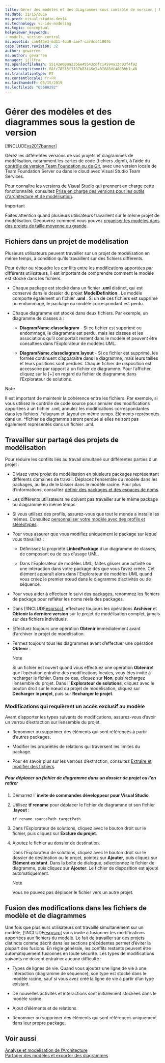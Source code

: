 ```yaml
---
title: Gérer des modèles et des diagrammes sous contrôle de version | Microsoft Docs
ms.date: 11/15/2016
ms.prod: visual-studio-dev14
ms.technology: vs-ide-modeling
ms.topic: conceptual
helpviewer_keywords:
- models, version control
ms.assetid: ca6443e3-6d11-4da8-aae7-ca7dcc410076
caps.latest.revision: 32
author: gewarren
ms.author: gewarren
manager: jillfra
ms.openlocfilehash: 55142e000a22b6e45543c6fc14594a12c93f4f92
ms.sourcegitcommit: 08fc78516f1107b83f46e2401888df4868bb1e40
ms.translationtype: MT
ms.contentlocale: fr-FR
ms.lasthandoff: 05/15/2019
ms.locfileid: "65680292"
---
```

# <a name="manage-models-and-diagrams-under-version-control"></a>Gérer des modèles et des diagrammes sous la gestion de version
[!INCLUDE[vs2017banner](../includes/vs2017banner.md)]

Gérez les différentes versions de vos projets et diagrammes de modélisation, notamment les cartes de code (fichiers .dgml), à l’aide du [contrôle de version Team Foundation ou de Git](https://msdn.microsoft.com/library/33267cee-fe5f-4aa3-b2cd-6d22ceace314), avec une version locale de Team Foundation Server ou dans le cloud avec Visual Studio Team Services.  
  
 Pour connaître les versions de Visual Studio qui prennent en charge cette fonctionnalité, consultez [Prise en charge des versions pour les outils d'architecture et de modélisation](../modeling/what-s-new-for-design-in-visual-studio.md#VersionSupport).  
  
> [!IMPORTANT]
> Faites attention quand plusieurs utilisateurs travaillent sur le même projet de modélisation. Découvrez comment vous pouvez [organiser les modèles dans des projets de taille moyenne ou grande](../modeling/structure-your-modeling-solution.md).  
  
## <a name="ModelingProjects"></a> Fichiers dans un projet de modélisation  
 Plusieurs utilisateurs peuvent travailler sur un projet de modélisation en même temps, à condition qu’ils travaillent sur des fichiers différents.  
  
 Pour éviter ou résoudre les conflits entre les modifications apportées par différents utilisateurs, il est important de comprendre comment le modèle est stocké dans les fichiers.  
  
- Chaque package est stocké dans un fichier **.uml** distinct, qui est conservé dans le dossier du projet **ModelDefinition** . Le modèle comporte également un fichier **.uml** . Si un de ces fichiers est supprimé ou endommagé, le package ou modèle correspondant est perdu.  
  
- Chaque diagramme est stocké dans deux fichiers. Par exemple, un diagramme de classes a :  
  
    - **DiagramName.classdiagram** - Si ce fichier est supprimé ou endommagé, le diagramme est perdu, mais les classes et les associations qu’il comportait restent dans le modèle et peuvent être consultées dans l’Explorateur de modèles UML.  
  
    - **DiagramName.classdiagram.layout** - Si ce fichier est supprimé, les formes continuent d’apparaître dans le diagramme, mais leurs tailles et leurs positions sont perdues. Chaque fichier de disposition est accessoire par rapport à un fichier de diagramme. Pour l’afficher, cliquez sur le [+] en regard du fichier de diagramme dans l’Explorateur de solutions.  
  
> [!NOTE]
> Il est important de maintenir la cohérence entre les fichiers. Par exemple, si vous utilisez le contrôle de code source pour annuler des modifications apportées à un fichier .uml, annulez les modifications correspondantes dans les fichiers .*diagram et .layout en même temps. Éléments représentés dans un. \*fichier de diagramme seront perdue si elles ne sont pas également représentés dans un fichier .uml.  
  
## <a name="Shared"></a> Travailler sur partagé des projets de modélisation  
 Pour réduire les conflits liés au travail simultané sur différentes parties d’un projet :  
  
- Divisez votre projet de modélisation en plusieurs packages représentant différents domaines de travail. Déplacez l’ensemble du modèle dans les packages, au lieu de le laisser dans le modèle racine. Pour plus d’informations, consultez [définir des packages et des espaces de noms](../modeling/define-packages-and-namespaces.md).  
  
- Les différents utilisateurs ne doivent pas travailler sur le même package ou diagramme en même temps.  
  
- Si vous utilisez des profils, assurez-vous que tout le monde a installé les mêmes. Consultez [personnaliser votre modèle avec des profils et stéréotypes](../modeling/customize-your-model-with-profiles-and-stereotypes.md).  
  
- Pour vous assurer que vous modifiez uniquement le package sur lequel vous travaillez :  
  
    - Définissez la propriété **LinkedPackage** d’un diagramme de classes, de composant ou de cas d’usage UML.  
  
    - Dans l’Explorateur de modèles UML, faites glisser une activité ou une interaction dans votre package dès que vous l’avez créée. Cet élément apparaît alors dans l’Explorateur de modèles UML quand vous créez le premier nœud dans le diagramme d’activités ou de séquence.  
  
- Pour vous aider à effectuer le suivi des packages, renommez les fichiers de package pour refléter les noms réels des packages.  
  
- Dans [!INCLUDE[esprscc](../includes/esprscc-md.md)], effectuez toujours les opérations **Archiver** et **Obtenir la dernière version** sur le projet de modélisation complet, jamais sur des fichiers individuels.  
  
- Effectuez toujours une opération **Obtenir** immédiatement avant d’archiver le projet de modélisation.  
  
- Fermez toujours tous les diagrammes avant d’effectuer une opération **Obtenir** .  
  
    > [!NOTE]
    > Si un fichier est ouvert quand vous effectuez une opération **Obtenir**et que l’opération entraîne des modifications locales, vous êtes invité à recharger le fichier. Dans ce cas, cliquez sur **Non**, puis rechargez l’ensemble du projet. Dans l’ **Explorateur de solutions**, cliquez avec le bouton droit sur le nœud du projet de modélisation, cliquez sur **Décharger le projet**, puis sur **Recharger le projet**.  
  
### <a name="Exclusive"></a> Modifications qui requièrent un accès exclusif au modèle  
 Avant d’apporter les types suivants de modifications, assurez-vous d’avoir un verrou d’extraction sur l’ensemble du projet.  
  
- Renommer ou supprimer des éléments qui sont référencés à partir d’autres packages.  
  
- Modifier les propriétés de relations qui traversent les limites du package.  
  
- Pour en savoir plus sur les verrous d’extraction, consultez [Extraire et modifier des fichiers](https://msdn.microsoft.com/library/eb404d63-c448-4994-9416-3e6d50ec554a).  
  
##### <a name="to-move-a-diagram-file-in-or-out-of-a-project-folder"></a>Pour déplacer un fichier de diagramme dans un dossier de projet ou l’en retirer  
  
1. Démarrez l’ **invite de commandes développeur pour Visual Studio**.  
  
2. Utilisez **tf rename** pour déplacer le fichier de diagramme et son fichier **.layout** :  
  
     `tf rename sourcePath targetPath`  
  
3. Dans l’Explorateur de solutions, cliquez avec le bouton droit sur le fichier, puis cliquez sur **Exclure du projet**.  
  
4. Ajoutez le fichier au dossier de destination.  
  
     Dans l’Explorateur de solutions, cliquez avec le bouton droit sur le dossier de destination ou le projet, pointez sur **Ajouter**, puis cliquez sur **Élément existant**. Dans la boîte de dialogue, sélectionnez le fichier de diagramme, puis cliquez sur **Ajouter**. Le fichier de disposition est ajouté automatiquement.  
  
    > [!NOTE]
    > Vous ne pouvez pas déplacer le fichier vers un autre projet.  
  
## <a name="Merging"></a> Fusion des modifications dans les fichiers de modèle et de diagrammes  
 Une fois que plusieurs utilisateurs ont travaillé simultanément sur un modèle, [!INCLUDE[esprscc](../includes/esprscc-md.md)] vous invite à fusionner les modifications apportées aux fichiers du modèle. Le fait de travailler sur des projets distincts comme décrit dans les sections précédentes permet d’éviter la plupart des fusions. En règle générale, les conflits restants peuvent être automatiquement fusionnés en toute sécurité. Les types de modifications suivants ne doivent entraîner aucune difficulté :  
  
- Types de lignes de vie. Quand vous ajoutez une ligne de vie à une interaction (diagramme de séquence), son type est stocké dans le modèle racine, sauf si vous avez créé la ligne de vie à partir d’un type existant.  
  
- De nouvelles activités et interactions sont initialement stockées dans le modèle racine.  
  
- Ajout d’éléments et de relations.  
  
- Renommer ou supprimer des éléments qui sont référencés uniquement dans leur propre package.  
  
## <a name="see-also"></a>Voir aussi  
 [Analyse et modélisation de l’Architecture](../modeling/analyze-and-model-your-architecture.md)   
 [Partager des modèles et exporter des diagrammes](../modeling/share-models-and-exporting-diagrams.md)
